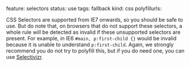 feature: selectors
status: use
tags: fallback
kind: css
polyfillurls:

CSS Selectors are supported from IE7 onwards, so you should be safe to use. But do note that, on browsers that do not support these selectors, a whole rule will be detected as invalid if these unsupported selectors are present. For example, in IE6 `#main, p:first-child {}` would be invalid because it is unable to understand `p:first-child`. Again, we strongly recommend you do not try to polyfill this, but if you do need one, you can use [Selectivizr](http://selectivizr.com/).
